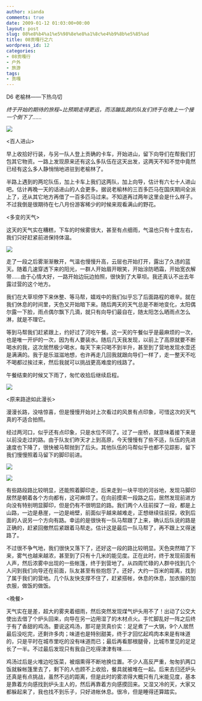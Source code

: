 ```yaml
---
author: xianda
comments: true
date: 2009-01-12 01:03:00+00:00
layout: post
slug: 08%e8%b4%a1%e5%98%8e%e8%a1%8c%e4%b9%8b%e5%85%ad
title: 08贡嘎行之六
wordpress_id: 12
categories:
- 08贡嘎行
- 户外
- 旅游
tags:
- 贡嘎
---
```


D6 老榆林——下热乌切

 

_终于开始的期待的旅程~比预期走得更远，而活蹦乱跳的队友们终于在晚上一个接一个倒下了……_

 

![](http://fwve8w.blu.livefilestore.com/y1pg6IbivWFK3PyF0lYws0EsKsTiD6wFIoppVRIMw7yA1TRSxT4LlMt0VzO0CdO_Rgi4t14dlmzroc/DSC_1272.JPG)

 

<百人进山>

 

早上收拾好行装，与另一队人登上贡确的卡车，开始进山，留下向导们在帮我们打包其它物资。一路上发现原来还有这么多队伍在这天出发，这两天不知不觉中竟然已经有这么多人静悄悄地进驻到老榆林了。

 

半路上遇到的两坨队伍，加上卡车上我们这两队，加上向导，估计有六七十人进山吧。估计再晚一天的话进山的人会更多。据说老榆林的三百多匹马在国庆期间全派上了，还从其它地方再借了一百多匹马过来。不知道再过两年这里会是什么样子。不过我倒是很期待在七八月份游客稀少的时候来观看满山的野花。

<!-- more -->

<多变的天气>

 

这天的天气实在糟糕，下车的时候雾很大，甚至有点细雨，气温也只有十度左右，我们只好赶紧前进保持体温。

 

![](http://fwve8w.blu.livefilestore.com/y1pKd0K7eD61JzVh6NLwwZOjjbYjBcjqDYbAb6sp2BJn-tiT8GvLCqypdeyXGA2UdjVe1uX_7jS6b2CaYxBOJXsQA/DSC_1270.jpg)

 

走了一段之后雾渐渐散开，气温也慢慢升高，云层也开始打开，露出了久违的蓝天。随着几速穿透下来的阳光，一群人开始眉开眼笑，开始涂防晒霜，开始宽衣解带……由于心情大好，一路开始边玩边拍照，很快到了大草坝。我还真认不出去年露过营的这个地方。

 

我们在大草坝停下来休整、等马帮，嬉戏中的我们似乎忘了后面路程的艰辛。就在我们休息的时间里，天色又开始暗下来。随后两天的天气总是不断地变化，太阳偶尔露一下脸，雨点偶尔飘下几滴，就只有向导们最自在，随太阳怎么晒雨点怎么淋，就是不理它。

 

等到马帮我们赶紧跟上，约好过了河吃午餐。这一天的午餐似乎是最麻烦的一次，也是唯一开炉的一次，因为有人要装水。随后几天我发现，以前上了高原就要不断喝水的我，这次居然极少喝水，每天下来只喝不到半升，甚至到了营地发现水壶还是满满的。我于是乐滋滋地想，也许再走几回我就跟向导们一样了，走一整天不吃不喝都过挨过来，然后我就可以挑战更高难度的线路了。

 

午餐结束的时候又下雨了，匆忙收拾后继续启程。

 

![](http://fwve8w.blu.livefilestore.com/y1p-eDBK52sLwshEQ--9Ks0L-D9QdLpO-A6SeymHUpC9LXUp25UM2uumdN3LYzm6RIsKDo03EqKKR4/DSC_1321.jpg)

 

<原来路途如此漫长>

 

漫漫长路，没啥惊喜，但是慢慢开始对上次看过的风景有点印象，可惜这次的天气真的不适合拍照。

 

经过两河口，似乎还有点印象，只是水位不同了。过了一座桥，就意味着接下来是以前没走过的路。由于队友们昨天才上到高原，今天慢慢有了些不适，队伍的先进速度也下降了，很快被马帮抛到了后头。其他队伍的马帮似乎也都不见踪影，留下我们慢慢照着马留下的脚印前进。

 

![](http://fwve8w.blu.livefilestore.com/y1p9bBVrElAwFu3ZerVBbp0SJd96QZ0PFgkO1eRxH8vihhYVIynRZSPq8G0xWjndFf5_vTKF8KoFEs/DSC_1336.jpg)

 

![](http://fwve8w.blu.livefilestore.com/y1pAftWxCeXnoC1-G9PxlevAHWG9GHVZqr4yc1ePcD3uYpQegcRDH110L4uuKze16itJoZvYU7dPy4/DSC_1342.jpg)

 

有些路段路比较明显，还能照着脚印走，后来走到一块平坦的河谷地，发现马脚印居然是朝着各个方向都有，这可麻烦了。在向前摸索一段路之后，居然发现前进方向没有特别明显脚印，但是仍有不很明显的路。我们两个人往前探了一段，都是上山路，一边是悬崖，一边是峭壁，前面似乎越来越难走，正想继续往前探，收到后面的人说另一个方向有路。幸运的是很快有一队马帮跟了上来，确认后队说的路是正确的，赶紧回撤然后紧跟着马帮走。估计这是最后一队马帮了，再不跟上又得迷路了。

 

不过很不争气地，我们很快又落下了，还好这一段的路比较明显。天色突然暗了下来，雾气也越来越浓，甚至到了只有十几米的能见度。正在此时，终于发现前面有人声，然后浓雾中出现的一些帐篷，终于到营地了。从四周忙碌的人群中找到几个人问到我们向导还在前面，队友甚至有些抱怨了。还好，大约一百米的距离，找到了属于我们的营地。几个队友快支撑不住了，赶紧搭帐，休息的休息，加衣服的加衣服，做饭的做饭。

 

<晚餐>

 

天气实在是差，超大的雾夹着细雨，然后突然发现煤气炉头用不了！出动了公交大使出去借了个炉头回来，向导在另一边用湿了的木材点火。手忙脚乱好一阵之后终于有了香甜的鸡汤。要说这鸡汤，那可是货真价实：足足煮了一大锅，9个人居然最后没吃完，还剩许多肉；味道也是特别甜美，终于才回忆起鸡肉本来是有味道的，只是平时在城市里吃的没有味道而已；最后再看那根腿骨，比城市里见的足足长了一半。不过最后发现只有我自己吃得津津有味……

 

鸡汤过后是火堆边吃饭菜，被烟熏得不断地换位置。不少人高反严重，匆匆扒两口饭就躲帐篷里去了，剩下的人也顾不上收拾，餐具就被堆在一起。后来去归还炉头还真是有点挑战，虽然不远的距离，但是此时的雾浓得大概只有几米能见度，基本是靠着方向感找到炉头主人的，然后再靠着方向感摸回来。又湿又冷的天，大家又都躲起来了，我也找不到乐子，只好进帐休息。很冷，但是睡得还算踏实。
